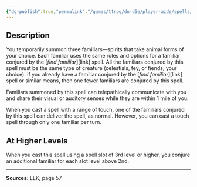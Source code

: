 ```yaml
---
{"dg-publish":true,"permalink":"/games/ttrpg/dn-d5e/player-aids/spells/level-2/flock-of-familiars/","tags":["TTRPG/DND/5e","verbal","somatic","concentration"]}
---
```



## Description
You temporarily summon three familiars—spirits that take animal forms of your choice.
Each familiar uses the same rules and options for a familiar conjured by the [*find familiar*][link] spell.
All the familiars conjured by this spell must be the same type of creature (celestials, fey, or fiends; your choice).
If you already have a familiar conjured by the [*find familiar*][link] spell or similar means, then one fewer familiars are conjured by this spell.

Familiars summoned by this spell can telepathically communicate with you and share their visual or auditory senses while they are within 1 mile of you.

When you cast a spell with a range of touch, one of the familiars conjured by this spell can deliver the spell, as normal.
However, you can cast a touch spell through only one familiar per turn.

## At Higher Levels
When you cast this spell using a spell slot of 3rd level or higher, you conjure an additional familiar for each slot level above 2nd.

---

**Sources:** LLK, page 57
